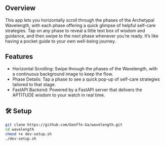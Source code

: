 ## Overview

This app lets you horizontally scroll through the phases of the Archetypal Wavelength, with each phase offering a quick glimpse of helpful self-care strategies. Tap on any phase to reveal a little text box of wisdom and guidance, and then swipe to the next phase whenever you’re ready. It’s like having a pocket guide to your own well-being journey.

## Features

- Horizontal Scrolling: Swipe through the phases of the Wavelength, with a continuous background image to keep the flow.
- Phase Details: Tap a phase to see a quick pop-up of self-care strategies tailored to that stage.
- FastAPI Backend: Powered by a FastAPI server that delivers the APTITUDE wisdom to your watch in real time.

## 🛠️ Setup

```bash
git clone https://github.com/Geoffe-Ga/wavelength.git
cd wavelength
chmod +x dev-setup.sh
./dev-setup.sh
```
